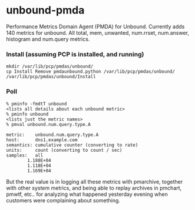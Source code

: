 unbound-pmda
============

Performance Metrics Domain Agent (PMDA) for Unbound. Currently adds 140 metrics for unbound. All
total, mem, unwanted, num.rrset, num.answer, histogram and num.query metrics.


### Install (assuming PCP is installed, and running)
	mkdir /var/lib/pcp/pmdas/unbound/
	cp Install Remove pmdaunbound.python /var/lib/pcp/pmdas/unbound/
	/var/lib/pcp/pmdas/unbound/Install

### Poll

	% pminfo -fmdtT unbound
	<lists all details about each unbound metric>
	% pminfo unbound
	<lists just the metric names>
	% pmval unbound.num.query.type.A

	metric:    unbound.num.query.type.A
	host:      dns1.example.com
	semantics: cumulative counter (converting to rate)
	units:     count (converting to count / sec)
	samples:   all
            1.188E+04
            1.118E+04
            1.169E+04


But the real value is in logging all these metrics with pmarchive, together with other system
metrics, and being able to replay archives in pmchart, pmwtf, etc.. for analyzing what happened
yesterday evening when customers were complaining about something.
